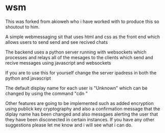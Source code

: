 # wsm
This was forked from akioweh who i have worked with to produce this so shoutout to him.

A simple webmessaging sit that uses html and css as the front end which allows users to send send and see recived chats

The backend uses a python server running with websockets which processes and relays all of the mesages to the clients which send and recive messages using javascript and websockets

If you are to use this for yourself change the server ipadress in both the python and javascript

The default display name for each user is "Unknown" which can be changed by using the command "cdn <Your name here>"

Other features are going to be implemented such as added encryption using publick key cryptography and also a confirmation message that the diplay name has been changed and also messgaes alerting the user that they have been disconected in certain instances. If you have any other suggestions please let me know and i will see what i can do. 
